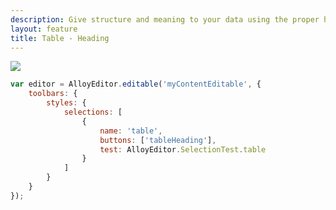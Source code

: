 ```yaml
---
description: Give structure and meaning to your data using the proper heading style.
layout: feature
title: Table - Heading
---
```

<div class="thumbnail">
  <img class="img img-polaroid" src="/images/features/button-tableheading.gif"/>
</div>

```javascript
var editor = AlloyEditor.editable('myContentEditable', {
	toolbars: {
		styles: {
			selections: [
				{
					name: 'table',
					buttons: ['tableHeading'],
					test: AlloyEditor.SelectionTest.table
				}
			]
		}
	}
});
```